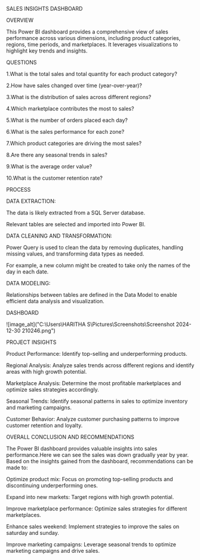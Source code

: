 SALES INSIGHTS DASHBOARD

OVERVIEW

This Power BI dashboard provides a comprehensive view of sales performance across various dimensions, including product categories, regions, time periods, and marketplaces. It leverages visualizations to highlight key trends and insights.

QUESTIONS

1.What is the total sales and total quantity for each product category?

2.How have sales changed over time (year-over-year)?

3.What is the distribution of sales across different regions?

4.Which marketplace contributes the most to sales?

5.What is the number of orders placed each day?

6.What is the sales performance for each zone?

7.Which product categories are driving the most sales?

8.Are there any seasonal trends in sales?

9.What is the average order value?

10.What is the customer retention rate?


PROCESS

DATA EXTRACTION:

The data is likely extracted from a SQL Server database.

Relevant tables are selected and imported into Power BI.

DATA CLEANING AND TRANSFORMATION:

Power Query is used to clean the data by removing duplicates, handling missing values, and transforming data types as needed.

For example, a new column might be created to take only the names of the day in each date.

DATA MODELING:

Relationships between tables are defined in the Data Model to enable efficient data analysis and visualization.

DASHBOARD

![image_alt]("C:\Users\HARITHA S\Pictures\Screenshots\Screenshot 2024-12-30 210246.png")


PROJECT INSIGHTS

Product Performance: Identify top-selling and underperforming products.

Regional Analysis: Analyze sales trends across different regions and identify areas with high growth potential.

Marketplace Analysis: Determine the most profitable marketplaces and optimize sales strategies accordingly.

Seasonal Trends: Identify seasonal patterns in sales to optimize inventory and marketing campaigns.

Customer Behavior: Analyze customer purchasing patterns to improve customer retention and loyalty.

OVERALL CONCLUSION AND RECOMMENDATIONS

The Power BI dashboard provides valuable insights into sales performance.Here we can see the sales was down gradually year by year. Based on the insights gained from the dashboard, recommendations can be made to:

Optimize product mix: Focus on promoting top-selling products and discontinuing underperforming ones.

Expand into new markets: Target regions with high growth potential.

Improve marketplace performance: Optimize sales strategies for different marketplaces.

Enhance sales weekend: Implement strategies to improve the sales on saturday and sunday.

Improve marketing campaigns: Leverage seasonal trends to optimize marketing campaigns and drive sales.

